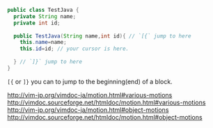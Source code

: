 ```java
public class TestJava {
  private String name;
  private int id;
  
  public TestJava(String name,int id){ // `[{` jump to here
    this.name=name;
    this.id=id; // your cursor is here. 
  
  } // `]}` jump to here
}
```

`[{` or `]}` you can to jump to the beginning(end) of a block. 

http://vim-jp.org/vimdoc-ja/motion.html#various-motions  
http://vimdoc.sourceforge.net/htmldoc/motion.html#various-motions  
http://vim-jp.org/vimdoc-ja/motion.html#object-motions  
http://vimdoc.sourceforge.net/htmldoc/motion.html#object-motions
